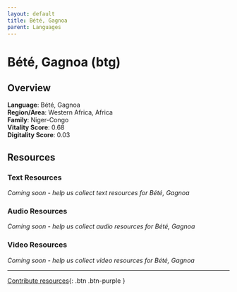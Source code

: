 ```yaml
---
layout: default
title: Bété, Gagnoa
parent: Languages
---
```


# Bété, Gagnoa (btg)

## Overview

**Language**: Bété, Gagnoa  
**Region/Area**: Western Africa, Africa  
**Family**: Niger-Congo  
**Vitality Score**: 0.68  
**Digitality Score**: 0.03  

## Resources

### Text Resources
*Coming soon - help us collect text resources for Bété, Gagnoa*

### Audio Resources
*Coming soon - help us collect audio resources for Bété, Gagnoa*

### Video Resources
*Coming soon - help us collect video resources for Bété, Gagnoa*

---

[Contribute resources](https://fairtrain.github.io/){: .btn .btn-purple }
